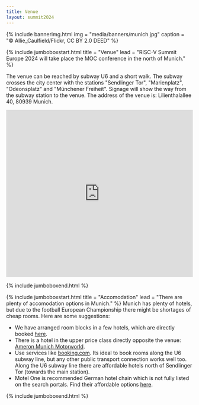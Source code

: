 ```yaml
---
title: Venue
layout: summit2024
---
```


{% include bannerimg.html 
    img = "media/banners/munich.jpg"
    caption = "&copy; Allie_Caulfield/Flickr, CC BY 2.0 DEED"
%}

{% include jumboboxstart.html 
    title = "Venue"
    lead = "RISC-V Summit Europe 2024 will take place the MOC conference in the north of Munich."
%}

The venue can be reached by subway U6 and a short walk. The subway crosses the city center with the stations "Sendlinger Tor", "Marienplatz", "Odeonsplatz" and "Münchener Freiheit". Signage will show the way from the subway station to the venue. The address of the venue is: Lilienthalallee 40, 80939 Munich.

<iframe src="https://www.google.com/maps/embed?pb=!1m18!1m12!1m3!1d57365.356826564464!2d11.542219843928848!3d48.16424897070057!2m3!1f0!2f0!3f0!3m2!1i1024!2i768!4f13.1!3m3!1m2!1s0x479e746f1a4cd0d3%3A0xe3acdad171be6854!2sMOC%20%E2%80%93%20Event%20Center%20Messe%20Munich!5e0!3m2!1sen!2sde!4v1698259650300!5m2!1sen!2sde" width="100%" height="450" style="border:0;" allowfullscreen="" loading="lazy" referrerpolicy="no-referrer-when-downgrade"></iframe>

{% include jumboboxend.html %}

{% include jumboboxstart.html 
    title = "Accomodation"
    lead = "There are plenty of accomodation options in Munich."
%}
Munich has plenty of hotels, but due to the football European Championship there might be shortages of cheap rooms. Here are some suggestions:

- We have arranged room blocks in a few hotels, which are directly booked [here](https://en.tch-hotels.de/teilnehmermanagement/KIT_RISC-V_280624/).
- There is a hotel in the upper price class directly opposite the venue: [Ameron Munich Motorworld](https://ameroncollection.com/de/muenchen-motorworld).
- Use services like [booking.com](https://www.booking.com/searchresults.en-gb.html?ss=Munich&dest_type=city&checkin=2024-06-23&checkout=2024-06-29&group_adults=1&no_rooms=1&group_children=0). Its ideal to book rooms along the U6 subway line, but any other public transport connection works well too. Along the U6 subway line there are affordable hotels north of Sendlinger Tor (towards the main station).
- Motel One is recommended German hotel chain which is not fully listed on the search portals. Find their affordable options [here](https://www.motel-one.com/en/hotels/munich/).

{% include jumboboxend.html %}
